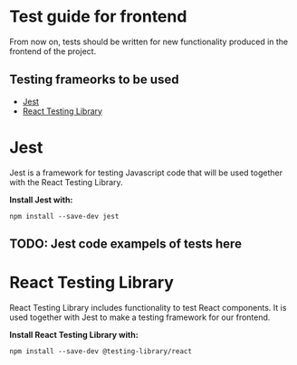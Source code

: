 # Test guide for frontend 
From now on, tests should be written for new functionality produced in the frontend of the project.

## Testing frameorks to be used
- [Jest](https://jestjs.io/docs/getting-started)
- [React Testing Library](https://testing-library.com/docs/react-testing-library/intro)

# Jest
Jest is a framework for testing Javascript code that will be used together with the React Testing Library.

**Install Jest with:**

    npm install --save-dev jest 

## TODO: Jest code exampels of tests here

# React Testing Library
React Testing Library includes functionality to test React components. It is used together with Jest to make a testing framework for our frontend.

**Install React Testing Library with:**

    npm install --save-dev @testing-library/react 
